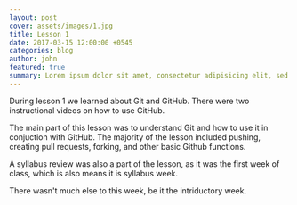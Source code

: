 ```yaml
---
layout: post
cover: assets/images/1.jpg
title: Lesson 1
date: 2017-03-15 12:00:00 +0545
categories: blog
author: john
featured: true
summary: Lorem ipsum dolor sit amet, consectetur adipisicing elit, sed do eiusmod
---
```


During lesson 1 we learned about Git and GitHub. There were two instructional videos on how to use GitHub.

The main part of this lesson was to understand Git and how to use it in conjuction with GitHub. The majority of the lesson included pushing, creating pull requests, forking, and other basic Github functions. 

A syllabus review was also a part of the lesson, as it was the first week of class, which is also means it is syllabus week. 

There wasn't much else to this week, be it the intriductory week. 


